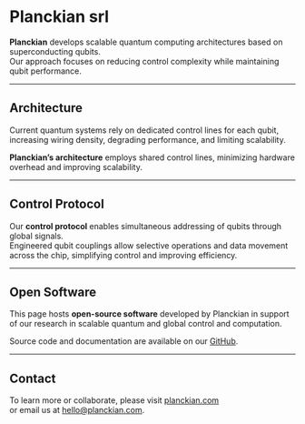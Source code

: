 # Planckian srl

**Planckian** develops scalable quantum computing architectures based on superconducting qubits.  
Our approach focuses on reducing control complexity while maintaining qubit performance.

---

## Architecture

Current quantum systems rely on dedicated control lines for each qubit, increasing wiring density, degrading performance, and limiting scalability.  

**Planckian’s architecture** employs shared control lines, minimizing hardware overhead and improving scalability.

---

## Control Protocol

Our **control protocol** enables simultaneous addressing of qubits through global signals.  
Engineered qubit couplings allow selective operations and data movement across the chip, simplifying control and improving efficiency.

---

## Open Software

This page hosts **open-source software** developed by Planckian in support of our research in scalable quantum and global control and computation.  

Source code and documentation are available on our [GitHub](https://github.com/).

---

## Contact

To learn more or collaborate, please visit [planckian.com](https://planckian.com)  
or email us at [hello@planckian.com](mailto:hello@planckian.com).
